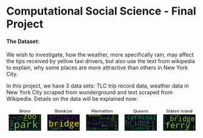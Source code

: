 # Computational Social Science - Final Project

#### The Dataset: 
We wish to investigate, how the weather, more specifically rain, may affect the tips received by yellow taxi drivers, but also use the text from wikipedia to explain, why some places are more attractive than others in New York City.

In this project, we have 3 data sets: TLC trip record data, weather data in New York City scraped from wunderground and text scraped from Wikipedia. Details on the data will be explained now:

![Picture test](docs/assets/Wordclouds.png)
